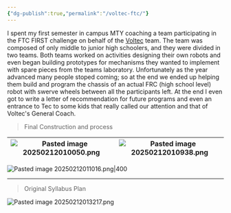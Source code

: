 ```yaml
---
{"dg-publish":true,"permalink":"/voltec-ftc/"}
---
```


 I spent my first semester in campus MTY coaching a team participating in the FTC FIRST challenge on behalf of the [Voltec](https://www.facebook.com/photo/?fbid=503291271796434&set=a.503291228463105) team. The team was composed of only middle to junior high schoolers, and they were divided in two teams. Both teams worked on activities designing their own robots and even began building prototypes for mechanisms they wanted to implement with spare pieces from the teams laboratory. Unfortunately as the year advanced many people stoped coming; so at the end we ended up helping them build and program the chassis of an actual FRC (high school level) robot with swerve wheels between all the participants left. At the end I even got to write a letter of recommendation for future programs and even an entrance to Tec to some kids that really called our attention and that of Voltec's General Coach.

> Final Construction and process

| ![Pasted image 20250212010050.png](/img/user/imagenes/Pasted%20image%2020250212010050.png) | ![Pasted image 20250212010938.png](/img/user/imagenes/Pasted%20image%2020250212010938.png) |
| ------------------------------------ | ------------------------------------ |

![Pasted image 20250212011016.png|400](/img/user/imagenes/Pasted%20image%2020250212011016.png)

---

> Original Syllabus Plan

![Pasted image 20250212013217.png](/img/user/imagenes/Pasted%20image%2020250212013217.png)

